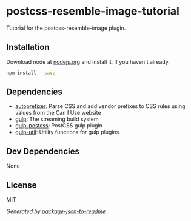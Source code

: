 # postcss-resemble-image-tutorial

Tutorial for the postcss-resemble-image plugin.

## Installation

Download node at [nodejs.org](http://nodejs.org) and install it, if you haven't already.

```sh
npm install --save
```



## Dependencies

- [autoprefixer](): Parse CSS and add vendor prefixes to CSS rules using values from the Can I Use website
- [gulp](): The streaming build system
- [gulp-postcss](https://github.com/postcss/gulp-postcss): PostCSS gulp plugin
- [gulp-util](): Utility functions for gulp plugins

## Dev Dependencies


None

## License

MIT

_Generated by [package-json-to-readme](https://github.com/zeke/package-json-to-readme)_
